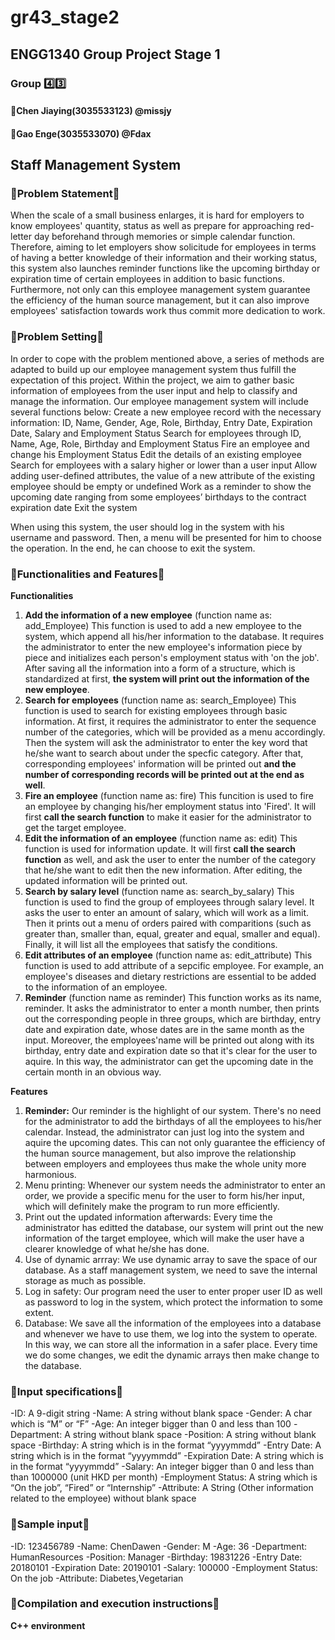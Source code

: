 # gr43_stage2
## **ENGG1340 Group Project Stage 1**


### **Group :four::three:**
#### **:girl:Chen Jiaying(3035533123) @missjy**
#### **:boy:Gao Enge(3035533070) @Fdax**
## 
## **Staff Management System**

### **:thought_balloon:Problem Statement:thought_balloon:**

When the scale of a small business enlarges, it is hard for employers to know employees' quantity, status as well as prepare for approaching red-letter day beforehand through memories or simple calendar function. Therefore, aiming to let employers show solicitude for employees in terms of having a better knowledge of their information and their working status, this system also launches reminder functions like the upcoming birthday or expiration time of certain employees in addition to basic functions. Furthermore, not only can this employee management system guarantee the efficiency of the human source management, but it can also improve employees' satisfaction towards work thus commit more dedication to work.




### **:thought_balloon:Problem Setting:thought_balloon:**

In order to cope with the problem mentioned above, a series of methods are adapted to build up our employee management system thus fulfill the expectation of this project. Within the project, we aim to gather basic information of employees from the user input and help to classify and manage the information. Our employee management system will include several functions below:
Create a new employee record with the necessary information: ID, Name, Gender, Age, Role, Birthday, Entry Date, Expiration Date, Salary and Employment Status 
Search for employees through ID, Name, Age, Role, Birthday and Employment Status
Fire an employee and change his Employment Status
Edit the details of an existing employee
Search for employees with a salary higher or lower than a user input
Allow adding user-defined attributes, the value of a new attribute of the existing employee should be empty or undefined
Work as a reminder to show the upcoming date ranging from some employees’ birthdays to the contract expiration date
Exit the system

When using this system, the user should log in the system with his username and password. Then, a menu will be presented for him to choose the operation. In the end, he can choose to exit the system.


  
### **:thought_balloon:Functionalities and Features:thought_balloon:**
  
  **Functionalities**

  1. **Add the information of a new employee** (function name as: add_Employee)
     This function is used to add a new employee to the system, which append all his/her information to the database. It requires the        administrator to enter the new employee's information piece by piece and initializes each person's employment status with 'on the        job'. After saving all the information into a form of a structure, which is standardized at first, **the system will print out the        information of the new employee**.
  2. **Search for employees** (function name as: search_Employee)
     This function is used to search for existing employees through basic information. At first, it requires the administrator to enter      the sequence number of the categories, which will be provided as a menu accordingly. Then the system will ask the administrator to      enter the key word that he/she want to search about under the specfic category. After that, corresponding employees' information        will be printed out **and the number of corresponding records will be printed out at the end as well**.
  3. **Fire an employee** (function name as: fire)
     This funcition is used to fire an employee by changing his/her employment status into 'Fired'. It will first **call the search          function** to make it easier for the administrator to get the target employee.
  4. **Edit the information of an employee** (function name as: edit)
     This function is used for information update. It will first **call the search function** as well, and ask the user to enter the          number of the category that he/she want to edit then the new information. After editing, the updated information will be printed        out.
  5. **Search by salary level** (function name as: search_by_salary)
     This function is used to find the group of employees through salary level. It asks the user to enter an amount of salary, which          will work as a limit. Then it prints out a menu of orders paired with comparitions (such as greater than, smaller than, equal,          greater and equal, smaller and equal). Finally, it will list all the employees that satisfy the conditions.
  6. **Edit attributes of an employee** (function name as: edit_attribute)
     This function is used to add attribute of a sepcific employee. For example, an employee's diseases and dietary restrictions are          essential to be added to the information of an employee.
  7. **Reminder** (function name as reminder)
     This function works as its name, reminder. It asks the administrator to enter a month number, then prints out the corresponding          people in three groups, which are birthday, entry date and expiration date, whose dates are in the same month as the input.              Moreover, the employees'name will be printed out along with its birthday, entry date and expiration date so that it's clear for the      user to aquire. In this way, the administrator can get the upcoming date in the certain month in an obvious way.
  
  **Features**
  
  1. **Reminder:**
     Our reminder is the highlight of our system. There's no need for the administrator to add the birthdays of all the employees to          his/her calendar. Instead, the administrator can just log into the system and aquire the upcoming dates. This can not only              guarantee the efficiency of the human source management, but also improve the relationship between employers and employees thus          make the whole unity more harmonious.
  2. Menu printing:
     Whenever our system needs the administrator to enter an order, we provide a specific menu for the user to form his/her input, which      will definitely make the program to run more efficiently.
  3. Print out the updated information afterwards:
     Every time the administrator has editted the database, our system will print out the new information of the target employee, which      will make the user have a clearer knowledge of what he/she has done.
  4. Use of dynamic arrray:
     We use dynamic array to save the space of our database. As a staff management system, we need to save the internal storage as much      as possible.
  5. Log in safety:
     Our program need the user to enter proper user ID as well as password to log in the system, which protect the information to some        extent.
  6. Database:
     We save all the information of the employees into a database and whenever we have to use them, we log into the system to operate.        In this way, we can store all the information in a safer place. Every time we do some changes, we edit the dynamic arrays then make      change to the database.


### **:thought_balloon:Input specifications:thought_balloon:**

  -ID: A 9-digit string
  -Name: A string without blank space
  -Gender: A char which is “M” or “F”
  -Age: An integer bigger than 0 and less than 100
  -Department: A string without blank space
  -Position: A string without blank space
  -Birthday: A string which is in the format “yyyymmdd”
  -Entry Date: A string which is in the format “yyyymmdd”
  -Expiration Date: A string which is in the format “yyyymmdd”
  -Salary: An integer bigger than 0 and less than than 1000000 (unit HKD per month)
  -Employment Status: A string which is “On the job”, “Fired” or “Internship”
  -Attribute: A String (Other information related to the employee) without blank space
 
 ### **:thought_balloon:Sample input:thought_balloon:**
 
  -ID: 123456789
  -Name: ChenDawen
  -Gender: M
  -Age: 36
  -Department: HumanResources
  -Position: Manager
  -Birthday: 19831226
  -Entry Date: 20180101
  -Expiration Date: 20190101
  -Salary: 100000
  -Employment Status: On the job
  -Attribute: Diabetes,Vegetarian
 
 
 ### **:thought_balloon:Compilation and execution instructions:thought_balloon:**
   **C++ environment**


